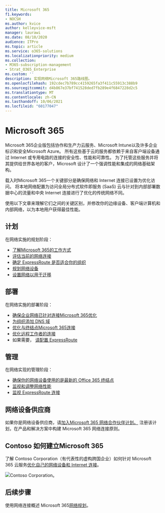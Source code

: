 ```yaml
---
title: Microsoft 365
f1.keywords:
- NOCSH
ms.author: kvice
author: kelleyvice-msft
manager: laurawi
ms.date: 08/10/2020
audience: ITPro
ms.topic: article
ms.service: o365-solutions
ms.localizationpriority: medium
ms.collection:
- M365-subscription-management
- Strat_O365_Enterprise
ms.custom: ''
description: 实现网络Microsoft 365路线图。
ms.openlocfilehash: 192cdec7b789cc4159265fa3f411c55913c388b9
ms.sourcegitcommit: d4b867e37bf741528ded7fb289e4f6847228d2c5
ms.translationtype: MT
ms.contentlocale: zh-CN
ms.lasthandoff: 10/06/2021
ms.locfileid: "60177047"
---
```

# <a name="networking-roadmap-for-microsoft-365"></a>Microsoft 365

Microsoft 365企业版包括协作和生产力云服务、Microsoft Intune以及许多企业标识和安全Microsoft Azure。 所有这些基于云的服务都依赖于来自客户端设备通过 Internet 或专用电路的连接的安全性、性能和可靠性。 为了托管这些服务并将其提供给世界各地的客户，Microsoft 设计了一个强调性能和集成的网络基础架构。 

载入时Microsoft 365一个关键部分是确保网络和 Internet 连接已设置为优化访问。 将本地网络配置为访问全局分布式软件即服务 (SaaS) 云与针对到内部部署数据中心的流量和中央 Internet 连接进行了优化的传统网络不同。 

使用以下文章来理解它们之间的关键区别，并修改你的边缘设备、客户端计算机和内部网络，以为本地用户获得最佳性能。

## <a name="plan"></a>计划

在网络实施的规划阶段：

- [了解Microsoft 365的工作方式](microsoft-365-networking-overview.md)
- [评估当前的网络连接](assessing-network-connectivity.md)
- [确定 ExpressRoute 是否适合你的组织](network-planning-with-expressroute.md)
- [规划网络设备](plan-for-network-devices.md)
- [设置网络以用于迁移](network-and-migration-planning.md)

## <a name="deploy"></a>部署

在网络实施的部署阶段：

- [确保企业网络已针对连接Microsoft 365优化](set-up-network-for-microsoft-365.md)
- [为组织添加 DNS 域](../admin/setup/add-domain.md)
- [优化与终结点Microsoft 365连接](microsoft-365-ip-web-service.md)
- [优化远程工作者的连接](microsoft-365-vpn-split-tunnel.md)
- 如果需要， [请配置 ExpressRoute](azure-expressroute.md)

## <a name="manage"></a>管理

在网络实现的管理阶段：

- [确保你的网络设备使用的是最新的 Office 365 终结点](microsoft-365-endpoints.md)
- [监视和调整网络性能](network-planning-and-performance.md)
- [监视 ExpressRoute 连接](managing-expressroute-for-connectivity.md)

## <a name="network-equipment-vendors"></a>网络设备供应商

如果你是网络设备供应商，请[加入Microsoft 365 网络合作伙伴计划。](microsoft-365-networking-partner-program.md) 注册该计划，在产品和解决方案中构建 Microsoft 365 网络连接原则。 

## <a name="how-contoso-did-networking-for-microsoft-365"></a>Contoso 如何建立Microsoft 365

了解 Contoso Corporation（有代表性的虚构跨国企业）如何针对 Microsoft 365 云服务[优化自己的网络设备和 Internet 连接](contoso-networking.md)。

![Contoso Corporation。](../media/contoso-overview/contoso-icon.png)

## <a name="next-step"></a>后续步骤

使用网络连接概述 Microsoft 365[网络规划](microsoft-365-networking-overview.md)。